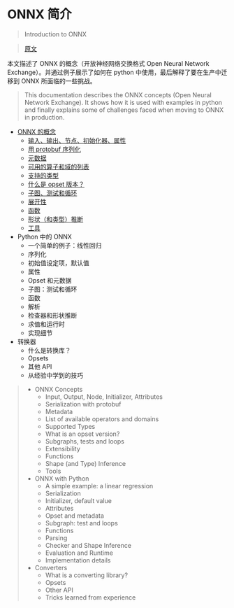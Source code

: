 ﻿# ONNX 简介

> Introduction to ONNX

> [原文](https://onnx.ai/onnx/intro/index.html)

本文描述了 ONNX 的概念（开放神经网络交换格式 Open Neural Network Exchange）。并通过例子展示了如何在 python 中使用，最后解释了要在生产中迁移到 ONNX 所面临的一些挑战。

> This documentation describes the ONNX concepts (Open Neural Network Exchange). It shows how it is used with examples in python and finally explains some of challenges faced when moving to ONNX in production.

- [ONNX 的概念](concepts.md)
  - [输入、输出、节点、初始化器、属性](concepts.md#输入输出节点初始化器属性)
  - [用 protobuf 序列化](concepts.md#用-protobuf-序列化)
  - [元数据](concepts.md#元数据)
  - [可用的算子和域的列表](concepts.md#可用的算子和域的列表)
  - [支持的类型]()
  - [什么是 opset 版本？]()
  - [子图、测试和循环]()
  - [展开性]()
  - [函数]()
  - [形状（和类型）推断]()
  - [工具]()
- Python 中的 ONNX
  - 一个简单的例子：线性回归
  - 序列化
  - 初始值设定项，默认值
  - 属性
  - Opset 和元数据
  - 子图：测试和循环
  - 函数
  - 解析
  - 检查器和形状推断
  - 求值和运行时
  - 实现细节
- 转换器
  - 什么是转换库？
  - Opsets
  - 其他 API
  - 从经验中学到的技巧

> - ONNX Concepts
>   - Input, Output, Node, Initializer, Attributes
>   - Serialization with protobuf
>   - Metadata
>   - List of available operators and domains
>   - Supported Types
>   - What is an opset version?
>   - Subgraphs, tests and loops
>   - Extensibility
>   - Functions
>   - Shape (and Type) Inference
>   - Tools
> - ONNX with Python
>   - A simple example: a linear regression
>   - Serialization
>   - Initializer, default value
>   - Attributes
>   - Opset and metadata
>   - Subgraph: test and loops
>   - Functions
>   - Parsing
>   - Checker and Shape Inference
>   - Evaluation and Runtime
>   - Implementation details
> - Converters
>   - What is a converting library?
>   - Opsets
>   - Other API
>   - Tricks learned from experience
